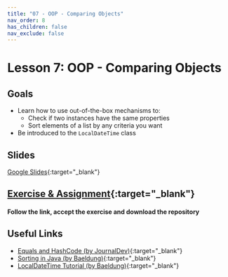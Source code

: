 ```yaml
---
title: "07 - OOP - Comparing Objects"
nav_order: 8
has_children: false
nav_exclude: false
---
```


# Lesson 7: OOP - Comparing Objects

## Goals

- Learn how to use out-of-the-box mechanisms to:
    - Check if two instances have the same properties
    - Sort elements of a list by any criteria you want
- Be introduced to the `LocalDateTime` class

## Slides

[Google Slides](https://docs.google.com/presentation/d/1Plo5HgHf8yreMbY1hiEB85k0D_DNVhfWhHLcJkVH7SU/embed ){:target="_blank"}

## [Exercise & Assignment](https://classroom.github.com/a/wBJvmYFC ){:target="_blank"}

#### Follow the link, accept the exercise and download the repository

## Useful Links

- [Equals and HashCode (by JournalDev)](https://www.journaldev.com/21095/java-equals-hashcode ){:target="_blank"}
- [Sorting in Java (by Baeldung)](https://www.baeldung.com/java-sorting ){:target="_blank"}
- [LocalDateTime Tutorial (by Baeldung)](https://www.baeldung.com/java-8-date-time-intro ){:target="_blank"}


